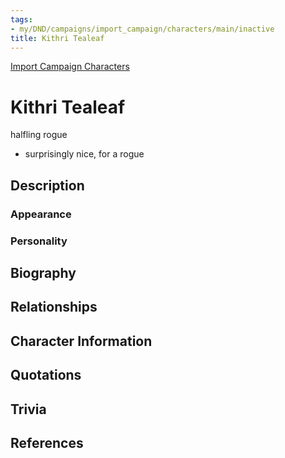 ```yaml
---
tags:
- my/DND/campaigns/import_campaign/characters/main/inactive
title: Kithri Tealeaf
---
```


[Import Campaign Characters](/dnd/characters/)

# Kithri Tealeaf

halfling rogue

- surprisingly nice, for a rogue

## Description

### Appearance

### Personality

## Biography

## Relationships

## Character Information

## Quotations

## Trivia

## References